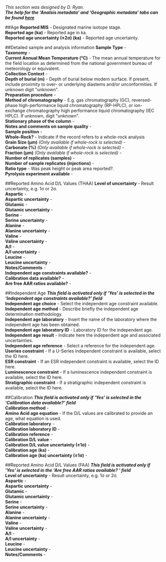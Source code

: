 *This section was designed by D. Ryan.*</br>
***The help for the 'Analsis metadata' and 'Geographic metadata' tabs can be found [here](dating.md)***

##Age
**Reported MIS** - Designated marine isotope stage.</br>
**Reported age (ka)** - Reported age in ka.</br>
**Reported age uncertainty (±2σ) (ka)** - Reported age uncertainty. </br>

##Detailed sample and analysis information
**Sample Type** - </br>
**Taxonomy** - </br>
**Current Annual Mean Temperature (°C)** - The mean annual temperature for the field location as determined from the national government bureau of meteorology or equivalent.</br>
**Collection Context** - </br>
**Depth of burial (m)** - Depth of burial below modern surface. If present, include proximity to over- or underlying diastems and/or unconformities. If unknown digit "unknown".</br>
**Preparation procedure** - <br>
**Method of chromatography** - E.g. gas chromatography (GC), reversed-phase high-performance liquid chromatography (RP-HPLC), or ion-exchange chromatography high performance liquid chromatography (IEC HPLC). If unknown, digit "unknown".</br>
**Stationary phase of the column** - </br>
**Notes and comments on sample quality** - </br>
**Sample position** - </br>
**Whole-Rock?** - Indicate if the record refers to a whole-rock analysis</br>
**Grain Size (μm)** *(Only available if whole-rock is selected)* - </br>
**Carbonate (%)** *(Only available if whole-rock is selected)* - </br>
**Fraction (μm)** *(Only available if whole-rock is selected)* - </br>
**Number of replicates (samples)** - </br>
**Number of sample replicates (injections)** - </br>
**Ratio type** - Was peak height or peak area reported?.</br>
**Pyrolysis experiment available** - </br>

##Reported Amino Acid D/L Values (THAA)
**Level of uncertainty** - Result uncertainty, e.g. 1σ or 2σ.</br>
**Aspartic** - </br>
**Aspartic uncertainty** - </br>
**Glutamic** - </br>
**Glutamic uncertainty** - </br>
**Serine** - </br>
**Serine uncertainty** - </br>
**Alanine** - </br>
**Alanine uncertainty** - </br>
**Valine** - </br>
**Valine uncertainty** - </br>
**A/I** - </br>
**A/I uncertainty** - </br>
**Leucine** - </br>
**Leucine uncertainty** - </br>
**Notes/Comments** - </br>
**Independent age constraints available?** - </br>
**Calibration data available?** - </br>
**Are free AAR ratios available?** - </br>

##Independent Age
***This field is activated only if 'Yes' is selected in the 'Independent age constraints available?' field***</br>
**Independent age choice** - Select the independent age constraint available.</br>
**Independent age method** - Describe briefly the independent age determination methodology.</br>
**Independent age laboratory** - Insert the name of the laboratory where the independent age has been obtained.</br>
**Independent age laboratory ID** - Laboratory ID for the independent age.</br>
**Independent age result** - Indicate here the independent age and associated uncertainties.</br>
**Independent age reference** - Select a reference for the independent age.</br>
**Useries constraint** - If a U-Series independent constraint is available, select the ID here.</br>
**ESR constraint** - If an ESR independent constraint is available, select the ID here.</br>
**Luminescence constraint** - If a luminescence independent constraint is available, select the ID here.</br>
**Stratigraphic constraint** - If a stratigraphic independent constraint is available, select the ID here.</br>

##Calibration
***This field is activated only if 'Yes' is selected in the 'Calibration data available?' field***</br>
**Calibration method** - </br>
**Amino Acid age equation** - If the D/L values are calibrated to provide an age, what equation is used.</br>
**Calibration laboratory** - </br>
**Calibration laboratory ID** - </br>
**Calibration reference** - </br>
**Calibration D/L value** - </br>
**Calibration D/L value uncertainty (±1σ)** - </br>
**Calibration age (ka)** - </br>
**Calibration age (ka) uncertainty (±1σ)** - </br>

##Reported Amino Acid D/L Values (FAA)
***This field is activated only if 'Yes' is selected in the 'Are free AAR ratios available?	' field***</br>
**Level of uncertainty** - Result uncertainty, e.g. 1σ or 2σ.</br>
**Aspartic** - </br>
**Aspartic uncertainty** - </br>
**Glutamic** - </br>
**Glutamic uncertainty** - </br>
**Serine** - </br>
**Serine uncertainty** - </br>
**Alanine** - </br>
**Alanine uncertainty** - </br>
**Valine** - </br>
**Valine uncertainty** - </br>
**A/I** - </br>
**A/I uncertainty** - </br>
**Leucine** - </br>
**Leucine uncertainty** - </br>
**Notes/Comments** - </br>
